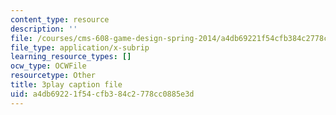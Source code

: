 ```yaml
---
content_type: resource
description: ''
file: /courses/cms-608-game-design-spring-2014/a4db69221f54cfb384c2778cc0885e3d_1506655.srt
file_type: application/x-subrip
learning_resource_types: []
ocw_type: OCWFile
resourcetype: Other
title: 3play caption file
uid: a4db6922-1f54-cfb3-84c2-778cc0885e3d
---
```

